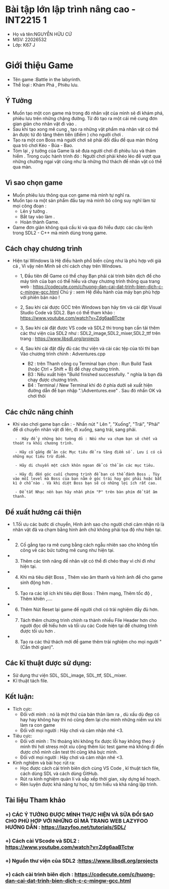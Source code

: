 # Bài tập lớn lập trình nâng cao - INT2215 1

- Họ và tên:NGUYỄN HỮU CỨ
- MSV: 22026532
- Lớp: K67 J

# Giới thiệu Game 
- Tên game :Battle in the labyrinth.
- Thể loại : Khám Phá , Phiêu lưu.


## Ý Tưởng
-  Muốn tạo một con game mà trong đó nhân vật của mình sẽ đi khám phá, phiêu lưu trên những chặng đường. Từ đó tạo ra một cái mê cung đơn gian giản cho nhân vật đi vào .
-  Sau khi tạo xong mê cung , tạo ra những vật phẩm mà nhân vật có thể ăn được từ đó tăng thêm tiền (điểm ) cho người chơi .
-  Tạo ra một con Boss mà người chơi sẽ phải đối đầu để qua màn thông qua trò chơi Kéo - Búa - Bao.
- Tóm lại , ý tưởng của Game là sẽ đưa người chơi đi phiêu lưu và thám hiểm . Trong cuộc hành trình đó : Người chơi phải khéo léo để vượt qua những chướng ngại vật cũng như là những thử thách để nhân vật có thể qua màn.

## Vì sao chọn game
-  Muốn phiêu lưu thông qua con game mà mình tự nghĩ ra.
- Muốn tạo ra một sản phẩm đầu tay mà mình bỏ công suy nghĩ làm từ mọi công đoạn :
    - Lên ý tưởng .
    - Bắt tay vào làm .
    - Hoàn thành Game.
- Game đơn giản không quá cầu kì và qua đó hiểu được các câu lệnh trong SDL2 - C++ mà mình dùng trong game.

## Cách chạy chương trình 
- Hiện tại Windows là Hệ điều hành phổ biến cũng như là phù hợp với giá cả , Vì vậy nên  Mình sẽ chỉ cách chạy trên Windows.
    - 1, Đầu tiên để Game có thể chạy Bạn phải cài trình biên dịch để cho máy tính của bạn có thể hiểu và chạy  chương trình thông qua  trang web : https://codecute.com/c/huong-dan-cai-dat-trinh-bien-dich-c-c-mingw-gcc.html
     Chú ý : xem Hệ điều hành của máy bạn phù hợp với phiên bản nào !
    - 2, Sau khi cài được GCC trên Windows bạn hãy tìm và cài đặt  Visual Studio Code và SDL2.
    Bạn có thể tham khảo : https://www.youtube.com/watch?v=Zdg6aaBTctw

    - 3, Sau khi cài đặt được VS code và SDL2 thì trong bạn cần tải thêm các thư viện của SDL2 như : SDL2_image,SDL2_mixer,SDL2_ttf trên trang : https://www.libsdl.org/projects

    - 4, Sau khi cài đặt đầy đủ các thư viện và cài các tệp của tôi thì bạn Vào chương trình chính : Adventures.cpp 
        - B2 : trên Thanh công cụ Terminal bạn chọn : Run Build Task (hoặc Ctrl + Shift + B) để chạy chương trình.
        - B3 : Nếu xuất hiện "Build finished successfully. " nghĩa là bạn đã chạy được chương trình.
        - B4 : Terminal / New Terminal  khi đó ở phía dưới sẽ xuất hiện đường dẫn để bạn nhập ".\Adventures.exe" . Sau đó nhấn OK và chơi thôi

## Các chức năng chính 
 - Khi vào chơi game bạn cần : 
        - Nhấn nút " Lên ", "Xuống", "Trái", "Phải" để di chuyển nhân vật đi lên, đi xuống, sang trái, sang phải.

        -  Hãy để ý những bức tường đỏ : Nếu như va chạm bạn sẽ chết và thoát ra khỏi chương trình.

        - Hãy cố gắng để ăn các Mục tiêu để ra tăng điểm số . Lưu í có cả những mục tiêu trừ điểm.

        - Hãy di chuyển một cách khôn ngoan để có thể ăn các mục tiêu.

        - Hãy đi đến góc cuối chương trình để bạn có thể đánh Boss . Tùy vào mỗi level mà Boss của bạn nằm ở góc trái hay góc phải hoặc bất kì ở chỗ nào . Và khi diệt Boss bạn sẽ có những lợi ích rất cao.

        - Để tắt Nhạc nền bạn hãy nhấn phím "P" trên bàn phím để tắt âm thanh.

## Đề xuất hướng cái thiện

- 1.Tối ưu các bước di chuyển, Hình ảnh sao cho người chơi cảm nhận rõ là nhân vật đã va chạm bằng hình ảnh chứ không phải tọa độ như hiện tại.

- 2. Cố gắng tạo ra mê cung bằng cách ngẫu nhiên sao cho không tốn công vẽ các bức tường mê cung như hiện tại.

- 3. Thêm các tính năng để nhân vật có thể đi chéo thay vì chỉ đi như hiện tại. 

- 4. Khi mà tiêu diệt Boss , Thêm vào âm thanh và hình ảnh để cho game sinh động hơn .

- 5. Tạo ra các  lợi ích khi tiêu diệt  Boss : Thêm mạng, Thêm tốc độ , Thêm khiên ,....

- 6. Thêm Nút Reset lại game để người chơi có trải nghiệm đầy đủ hơn.

- 7. Tách thêm  chương trình chính  ra thành nhiều File Header hơn  cho người đọc dễ hiểu hơn  và tối ưu các Code hiện tại để chương trình được tối ưu hơn .

- 8. Tạo ra các thử thách mới để game thêm trải nghiệm cho mọi người "(Cần thời gian)".

## Các kĩ thuật được sử dụng:
- Sử dụng thư viện SDL, SDL_image, SDL_ttf, SDL_mixer.
- Kĩ thuật tách file.
## Kết luận:
- Tích cực: 
    - Đối với mình :  nó là một thứ của bản thân làm ra , dù xấu dù đẹp có hay hay không hay thì nó cũng đem lại cho mình những niềm vui khi làm ra con game
    - Đối với mọi người : Hãy chơi và cảm nhận nhé <3.
- Tiêu cực:
    - Đối với mình :  Thi thoảng khi không fix được lỗi hay không theo ý mình thì hơi stress một xíu cộng thêm lúc test game mà không đi đến được chỗ mình cần test thì cũng khá bực mình.
    - Đối với mọi người : Hãy chơi và cảm nhận nhé <3.
- Kinh nghiệm và bài học rút ra:
  - Học được cách cài trình biên dịch cùng VS Code , kĩ thuật  tách file, cách dùng SDL và cách dùng GitHub.
  - Rút ra kinh nghiệm quản lí và sắp xếp thời gian, xây dựng kế hoạch.
  - Rèn luyện được khả năng tự học, tự tìm hiểu và khả năng lập trình.

## Tài liệu Tham khảo
### +) CÁC Ý TƯỞNG ĐƯỢC MÌNH THỰC HIỆN VÀ SỬA ĐỔI  SAO CHO PHÙ HỢP VỚI NHỮNG GÌ MÀ TRANG WEB LAZYFOO HƯỚNG DẪN : https://lazyfoo.net/tutorials/SDL/
### +) Cách cài VScode và SDL2 : https://www.youtube.com/watch?v=Zdg6aaBTctw
### +) Nguồn thư viện của SDL2 :https://www.libsdl.org/projects
### +) cách cài trình biên dịch : https://codecute.com/c/huong-dan-cai-dat-trinh-bien-dich-c-c-mingw-gcc.html



